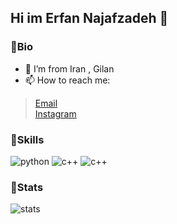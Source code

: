 ## Hi im Erfan Najafzadeh 👋
### 🔹Bio
- 🗾 I’m from Iran , Gilan
- 📫 How to reach me:
>[Email](mailto:najafzadeherfan@gmail.com)</br>
>[Instagram](https://instagram.com/nimanjz/)

### 🔹Skills
![python](https://img.shields.io/badge/Python-blue) ![c++](https://img.shields.io/badge/C++-yellow) ![c++](https://img.shields.io/badge/SQL-darkblue)

### 🔹Stats
![stats](https://github-readme-stats.vercel.app/api?username=erfannjz&show_icons=true&theme=dark)

